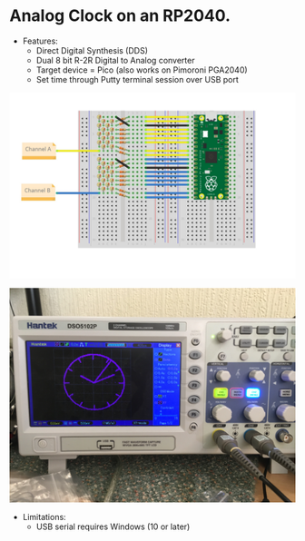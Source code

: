 # Analog Clock on an RP2040. #

* Features:
  * Direct Digital Synthesis (DDS)
  * Dual 8 bit R-2R Digital to Analog converter
  * Target device = Pico (also works on Pimoroni PGA2040)
  * Set time through Putty terminal session over USB port
 
![Hardware](https://github.com/oddwires/RP2040/blob/master/Clock/Images/Pico_DAC_bb.jpg)

![Hardware](https://github.com/oddwires/RP2040/blob/master/Clock/Images/IMG_1215.JPG)

* Limitations:
  * USB serial requires Windows (10 or later)
